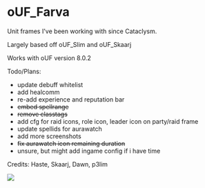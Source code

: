 # oUF_Farva
Unit frames I've been working with since Cataclysm.

Largely based off oUF_Slim and oUF_Skaarj

Works with oUF version 8.0.2

Todo/Plans:

* update debuff whitelist
* add healcomm
* re-add experience and reputation bar
* ~~embed spellrange~~
* ~~remove classtags~~
* add cfg for raid icons, role icon, leader icon on party/raid frame
* update spellids for aurawatch
* add more screenshots
* ~~fix aurawatch icon remaining duration~~
* unsure, but might add ingame config if i have time

Credits: Haste, Skaarj, Dawn, p3lim

![](https://i.imgur.com/1DhaRvP.jpg)
